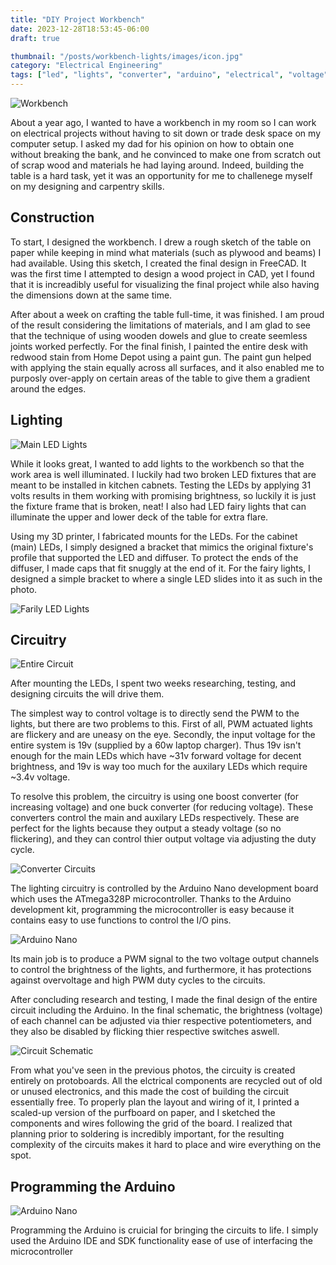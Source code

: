 ```yaml
---
title: "DIY Project Workbench"
date: 2023-12-28T18:53:45-06:00
draft: true

thumbnail: "/posts/workbench-lights/images/icon.jpg"
category: "Electrical Engineering"
tags: ["led", "lights", "converter", "arduino", "electrical", "voltage", "boost", "buck"]
---
```


![Workbench](./images/workbench.jpg)

About a year ago, I wanted to have a workbench in my room so I can work on electrical projects without having to sit down or trade desk space on my computer setup. I asked my dad for his opinion on how to obtain one without breaking the bank, and he convinced to make one from scratch out of scrap wood and materials he had laying around. Indeed, building the table is a hard task, yet it was an opportunity for me to challenege myself on my designing and carpentry skills.

## Construction

To start, I designed the workbench. I drew a rough sketch of the table on paper while keeping in mind what materials (such as plywood and beams) I had available. Using this sketch, I created the final design in FreeCAD. It was the first time I attempted to design a wood project in CAD, yet I found that it is increadibly useful for visualizing the final project while also having the dimensions down at the same time.

After about a week on crafting the table full-time, it was finished. I am proud of the result considering the limitations of materials, and I am glad to see that the technique of using wooden dowels and glue to create seemless joints worked perfectly. For the final finish, I painted the entire desk with redwood stain from Home Depot using a paint gun. The paint gun helped with applying the stain equally across all surfaces, and it also enabled me to purposly over-apply on certain areas of the table to give them a gradient around the edges.

## Lighting

![Main LED Lights](./images/main-leds.jpg)

While it looks great, I wanted to add lights to the workbench so that the work area is well illuminated. I luckily had two broken LED fixtures that are meant to be installed in kitchen cabnets. Testing the LEDs by applying 31 volts results in them working with promising brightness, so luckily it is just the fixture frame that is broken, neat! I also had LED fairy lights that can illuminate the upper and lower deck of the table for extra flare.

Using my 3D printer, I fabricated mounts for the LEDs. For the cabinet (main) LEDs, I simply designed a bracket that mimics the original fixture's profile that supported the LED and diffuser. To protect the ends of the diffuser, I made caps that fit snuggly at the end of it. For the fairy lights, I designed a simple bracket to where a single LED slides into it as such in the photo.

![Farily LED Lights](./images/fairy-lights.jpg)

## Circuitry

![Entire Circuit](./images/entire-circuit.jpg)

After mounting the LEDs, I spent two weeks researching, testing, and designing circuits the will drive them.

The simplest way to control voltage is to directly send the PWM to the lights, but there are two problems to this. First of all, PWM actuated lights are flickery and are uneasy on the eye. Secondly, the input voltage for the entire system is 19v (supplied by a 60w laptop charger). Thus 19v isn't enough for the main LEDs which have ~31v forward voltage for decent brightness, and 19v is way too much for the auxilary LEDs which require ~3.4v voltage.

To resolve this problem, the circuitry is using one boost converter (for increasing voltage) and one buck converter (for reducing voltage). These converters control the main and auxilary LEDs respectively. These are perfect for the lights because they output a steady voltage (so no flickering), and they can control thier output voltage via adjusting the duty cycle.

![Converter Circuits](./images/converter-circuits.jpg)

The lighting circuitry is controlled by the Arduino Nano development board which uses the ATmega328P microcontroller. Thanks to the Arduino development kit, programming the microcontroller is easy because it contains easy to use functions to control the I/O pins.

![Arduino Nano](./images/arduino-nano.jpg)

Its main job is to produce a PWM signal to the two voltage output channels to control the brightness of the lights, and furthermore, it has protections against overvoltage and high PWM duty cycles to the circuits.

After concluding research and testing, I made the final design of the entire circuit including the Arduino. In the final schematic, the brightness (voltage) of each channel can be adjusted via thier respective potentiometers, and they also be disabled by flicking thier respective switches aswell.

![Circuit Schematic](./images/schematic.jpg)

From what you've seen in the previous photos, the circuity is created entirely on protoboards. All the elctrical components are recycled out of old or unused electronics, and this made the cost of building the circuit essentially free. To properly plan the layout and wiring of it, I printed a scaled-up version of the purfboard on paper, and I sketched the components and wires following the grid of the board. I realized that planning prior to soldering is incredibly important, for the resulting complexity of the circuits makes it hard to place and wire everything on the spot.

## Programming the Arduino

![Arduino Nano](./images/arduino-nano.jpg)

Programming the Arduino is cruicial for bringing the circuits to life. I simply used the Arduino IDE and SDK functionality ease of use of interfacing the microcontroller